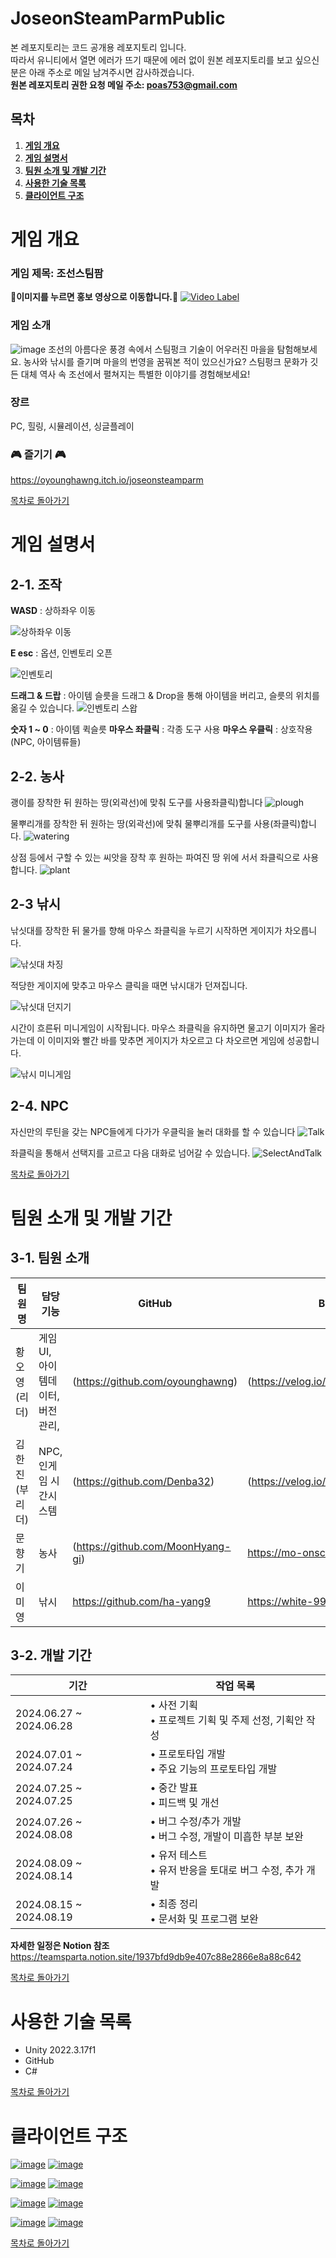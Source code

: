 # JoseonSteamParmPublic
본 레포지토리는 코드 공개용 레포지토리 입니다. <br>
따라서 유니티에서 열면 에러가 뜨기 때문에 에러 없이 원본 레포지토리를 보고 싶으신 분은 아래 주소로 메일 남겨주시면 감사하겠습니다.<br>
**원본 레포지토리 권한 요청 메일 주소: poas753@gmail.com**

## 목차

1. [**게임 개요**](#게임-개요)
2. [**게임 설명서**](#게임-설명서)
3. [**팀원 소개 및 개발 기간**](#팀원-소개-및-개발-기간)
4. [**사용한 기술 목록**](#사용한-기술-목록)
5. [**클라이언트 구조**](#클라이언트-구조)

# 게임 개요

### 게임 제목: 조선스팀팜

**🎥이미지를 누르면 홍보 영상으로 이동합니다.🎥**
[![Video Label](https://github.com/user-attachments/assets/9a941b7c-9c36-404b-9fd1-2250749f6500)](https://youtu.be/ccqwykvlXBE)

### 게임 소개
![image](https://github.com/user-attachments/assets/42387797-6e47-4906-8803-6745421bd822)
조선의 아름다운 풍경 속에서 스팀펑크 기술이 어우러진 마을을 탐험해보세요.
농사와 낚시를 즐기며 마을의 번영을 꿈꿔본 적이 있으신가요?
스팀펑크 문화가 깃든 대체 역사 속 조선에서 펼쳐지는 특별한 이야기를 경험해보세요!

### 장르
PC, 힐링, 시뮬레이션, 싱글플레이 

### 🎮 즐기기 🎮
https://oyounghawng.itch.io/joseonsteamparm

[목차로 돌아가기](#목차)

# 게임 설명서
## 2-1. 조작

**WASD** : 상하좌우 이동

![상하좌우 이동](https://github.com/user-attachments/assets/8866e2cd-a125-4a7e-b897-31bb3bac026e)

**E esc** : 옵션, 인벤토리 오픈

![인벤토리](https://github.com/user-attachments/assets/aba1a155-4994-425c-9f3a-04dcb6ddb5d6)


**드래그 & 드랍** : 아이템 슬릇을 드래그 & Drop을 통해 아이템을 버리고, 슬릇의 위치를 옮길 수 있습니다.
![인벤토리 스왑](https://github.com/user-attachments/assets/d939295e-33eb-4a8c-9dee-140c03753748)

**숫자 1 ~ 0** : 아이템 퀵슬릇
**마우스 좌클릭** : 각종 도구 사용
**마우스 우클릭** : 상호작용(NPC, 아이템류들)
## 2-2. 농사
괭이를 장착한 뒤 원하는 땅(외곽선)에 맞춰 도구를 사용좌클릭)합니다
![plough](https://github.com/user-attachments/assets/78355dab-ee6f-4eaa-aa89-214a891fb570)

물뿌리개를 장착한 뒤 원하는 땅(외곽선)에 맞춰 물뿌리개를 도구를 사용(좌클릭)합니다.
![watering](https://github.com/user-attachments/assets/1076e555-7c76-4d0d-8777-4509430d14bf)

상점 등에서 구할 수 있는 씨앗을 장착 후 원하는 파여진 땅 위에 서서 좌클릭으로 사용합니다.
![plant](https://github.com/user-attachments/assets/052b006c-be7f-4b1e-9fae-e396b8675d7a)

## 2-3 낚시

낚싯대를 장착한 뒤 물가를 향해 마우스 좌클릭을 누르기 시작하면 게이지가 차오릅니다.

![낚싯대 차징](https://github.com/user-attachments/assets/f4c40a20-9c8c-4d2c-8db3-9b1643bbe3bc)

적당한 게이지에 맞추고 마우스 클릭을 때면 낚시대가 던져집니다.

![낚싯대 던지기](https://github.com/user-attachments/assets/4302ba4c-8df2-4227-ac36-8ae4324e2d00)

시간이 흐른뒤 미니게임이 시작됩니다. 마우스 좌클릭을 유지하면 물고기 이미지가 올라가는데 이 이미지와 빨간 바를 맞추면 게이지가 차오르고 다 차오르면 게임에 성공합니다.

![낚시 미니게임](https://github.com/user-attachments/assets/f5d5ea60-b1b7-4747-994e-c9b7f1830999)

## 2-4. NPC

자신만의 루틴을 갖는 NPC들에게 다가가 우클릭을 눌러 대화를 할 수 있습니다
![Talk](https://github.com/user-attachments/assets/97c2a0cf-9b2b-4536-8ac4-9207e630c8aa)

좌클릭을 통해서 선택지를 고르고 다음 대화로 넘어갈 수 있습니다.
![SelectAndTalk](https://github.com/user-attachments/assets/c1e3b42c-65c4-4865-864f-60738bdb4bb9)

[목차로 돌아가기](#목차)

# 팀원 소개 및 개발 기간

## 3-1. 팀원 소개
| 팀원명 | 담당 기능 | GitHub | Blog |
| --- | --- | --- | --- |
|황오영(리더)| 게임UI, 아이템데이터, 버전 관리, | (https://github.com/oyounghawng) | (https://velog.io/@poas753/posts) |
|김한진(부리더)| NPC, 인게임 시간시스템 | (https://github.com/Denba32) | (https://velog.io/@kspo123/posts) |
|문향기| 농사 | (https://github.com/MoonHyang-gi) | https://mo-onscent.tistory.com/ |
|이미영| 낚시 | https://github.com/ha-yang9 | https://white-99.tistory.com/ |

## 3-2. 개발 기간

| 기간 | 작업 목록 |
| --- | --- |
| 2024.06.27 ~ 2024.06.28 | • 사전 기획<br> • 프로젝트 기획 및 주제 선정, 기획안 작성<br>|
| 2024.07.01 ~ 2024.07.24 | • 프로토타입 개발<br> • 주요 기능의 프로토타입 개발|
| 2024.07.25 ~ 2024.07.25 | • 중간 발표<br> • 피드백 및 개선|
| 2024.07.26 ~ 2024.08.08 | • 버그 수정/추가 개발<br> • 버그 수정, 개발이 미흡한 부분 보완<br>|
| 2024.08.09 ~ 2024.08.14 | • 유저 테스트<br> • 유저 반응을 토대로 버그 수정, 추가 개발<br>|
| 2024.08.15 ~ 2024.08.19 | • 최종 정리<br> • 문서화 및 프로그램 보완<br>|

**자세한 일정은 Notion 참조**
https://teamsparta.notion.site/1937bfd9db9e407c88e2866e8a88c642

[목차로 돌아가기](#목차)

# 사용한 기술 목록
- Unity 2022.3.17f1
- GitHub
- C#

[목차로 돌아가기](#목차)

# 클라이언트 구조
[![image](https://github.com/user-attachments/assets/da429e80-448a-41b6-b059-e6b4755926dd)](./MainCllient/01Manager.md)
[![image](https://github.com/user-attachments/assets/ffcb89ff-05e8-483a-ab96-8c33ea0f897b)](./MainCllient/02Player.md)

[![image](https://github.com/user-attachments/assets/4afa4fac-3838-41f1-bd97-6714129d6d7e)](./MainCllient/03NPC.md)
[![image](https://github.com/user-attachments/assets/e46ebf27-979c-4e77-8f66-8ad0c852515e)](./MainCllient/04UI.md)

[![image](https://github.com/user-attachments/assets/8a676346-1991-4445-8dcf-39ce22dedeb0)](./MainCllient/05Item.md)
[![image](https://github.com/user-attachments/assets/4f807b59-b87b-4d15-86b8-5341f56f2796)](./MainCllient/06Data.md)

[![image](https://github.com/user-attachments/assets/490b56e9-ab8f-423d-952c-51d90abb2466)](./MainCllient/07Fishing.md)
[![image](https://github.com/user-attachments/assets/7a9f5673-a057-476e-95aa-649abbffdc9c)](./MainCllient/08Farm.md)

[목차로 돌아가기](#목차)
